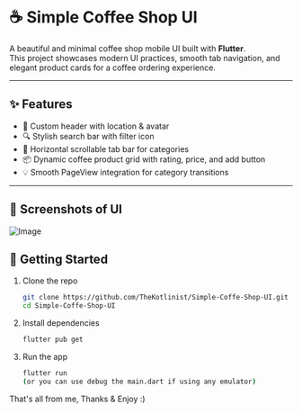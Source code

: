 # ☕️ Simple Coffee Shop UI

A beautiful and minimal coffee shop mobile UI built with **Flutter**.  
This project showcases modern UI practices, smooth tab navigation, and elegant product cards for a coffee ordering experience.

---

## ✨ Features

- 🌇 Custom header with location & avatar
- 🔍 Stylish search bar with filter icon
- 🧭 Horizontal scrollable tab bar for categories
- 📦 Dynamic coffee product grid with rating, price, and add button
- 💡 Smooth PageView integration for category transitions

---

## 📸 Screenshots of UI 
![Image](https://github.com/user-attachments/assets/de46c73e-71c7-4cdf-a9d4-be6cfdaa8034)


## 🚀 Getting Started

1. Clone the repo
   ```bash
   git clone https://github.com/TheKotlinist/Simple-Coffe-Shop-UI.git
   cd Simple-Coffe-Shop-UI

2. Install dependencies
   ```bash
   flutter pub get

3. Run the app
   ```bash
   flutter run
   (or you can use debug the main.dart if using any emulator)


That's all from me, Thanks & Enjoy :)
